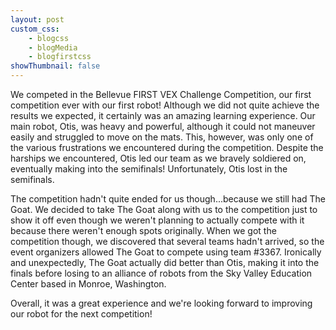 ```yaml
--- 
layout: post
custom_css: 
    - blogcss
    - blogMedia
    - blogfirstcss
showThumbnail: false
---
```


We competed in the Bellevue FIRST VEX Challenge Competition, our first competition ever with our first robot! Although we did not quite achieve the results we expected, it certainly was an amazing learning experience. Our main robot, Otis, was heavy and powerful, although it could not maneuver easily and struggled to move on the mats. This, however, was only one of the various frustrations we encountered during the competition. Despite the harships we encountered, Otis led our team as we bravely soldiered on, eventually making into the semifinals! Unfortunately, Otis lost in the semifinals.

The competition hadn't quite ended for us though...because we still had The Goat. We decided to take The Goat along with us to the competition just to show it off even though we weren't planning to actually compete with it because there weren't enough spots originally. When we got the competition though, we discovered that several teams hadn't arrived, so the event organizers allowed The Goat to compete using team #3367. Ironically and unexpectedly, The Goat actually did better than Otis, making it into the finals before losing to an alliance of robots from the Sky Valley Education Center based in Monroe, Washington.

Overall, it was a great experience and we're looking forward to improving our robot for the next competition!